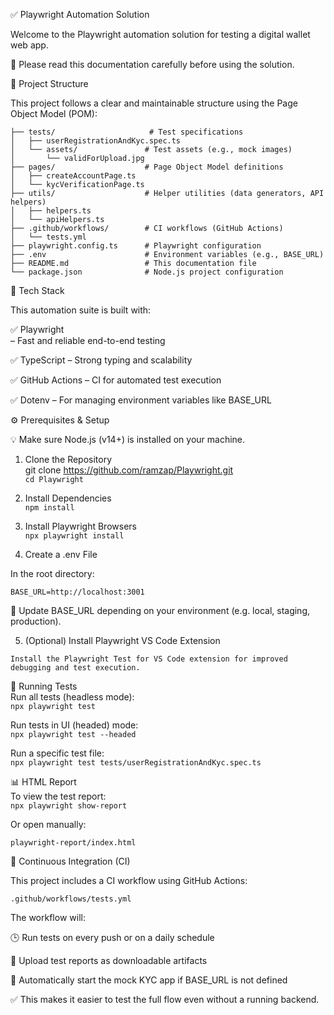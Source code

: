 ✅ Playwright Automation Solution

Welcome to the Playwright automation solution for testing a digital wallet web app.

📘 Please read this documentation carefully before using the solution.

📂 Project Structure

This project follows a clear and maintainable structure using the Page Object Model (POM):

```
├── tests/                     # Test specifications
│   ├── userRegistrationAndKyc.spec.ts
│   └── assets/               # Test assets (e.g., mock images)
│       └── validForUpload.jpg
├── pages/                    # Page Object Model definitions
│   ├── createAccountPage.ts
│   └── kycVerificationPage.ts
├── utils/                    # Helper utilities (data generators, API helpers)
│   ├── helpers.ts
│   └── apiHelpers.ts
├── .github/workflows/        # CI workflows (GitHub Actions)
│   └── tests.yml
├── playwright.config.ts      # Playwright configuration
├── .env                      # Environment variables (e.g., BASE_URL)
├── README.md                 # This documentation file
└── package.json              # Node.js project configuration
```

🧪 Tech Stack

This automation suite is built with:

✅ Playwright <br>
 – Fast and reliable end-to-end testing

✅ TypeScript – Strong typing and scalability <br>

✅ GitHub Actions – CI for automated test execution <br>

✅ Dotenv – For managing environment variables like BASE_URL <br>

⚙️ Prerequisites & Setup <br>

💡 Make sure Node.js (v14+) is installed on your machine. <br>

1. Clone the Repository <br>
git clone https://github.com/ramzap/Playwright.git  <br>
```cd Playwright```

2. Install Dependencies  <br>
```npm install```

3. Install Playwright Browsers  <br>
```npx playwright install```

4. Create a .env File <br>

In the root directory: <br>

```BASE_URL=http://localhost:3001```


🔁 Update BASE_URL depending on your environment (e.g. local, staging, production). <br>

5. (Optional) Install Playwright VS Code Extension  <br>

```Install the Playwright Test for VS Code extension for improved debugging and test execution.```

🚀 Running Tests <br>
Run all tests (headless mode): <br>
```npx playwright test```

Run tests in UI (headed) mode: <br>
```npx playwright test --headed```

Run a specific test file: <br>
```npx playwright test tests/userRegistrationAndKyc.spec.ts```

📊 HTML Report <br>
To view the test report: <br>
```npx playwright show-report```


Or open manually: <br>

```playwright-report/index.html```

🔁 Continuous Integration (CI) <br>

This project includes a CI workflow using GitHub Actions: <br>

```.github/workflows/tests.yml```

The workflow will: <br>

🕒 Run tests on every push or on a daily schedule <br>

📎 Upload test reports as downloadable artifacts <br>

🔄 Automatically start the mock KYC app if BASE_URL is not defined <br>

✅ This makes it easier to test the full flow even without a running backend.
